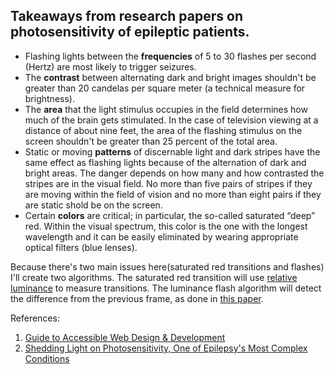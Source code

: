 ## Takeaways from research papers on photosensitivity of epileptic patients.

* Flashing lights between the **frequencies** of 5 to 30 flashes per second (Hertz) are most likely to trigger seizures.
* The **contrast** between alternating dark and bright images shouldn't be greater than 20 candelas per square meter (a technical measure for brightness).
* The **area** that the light stimulus occupies in the field determines how much of the brain gets stimulated. In the case of television viewing at a distance of about nine feet, the area of the flashing stimulus on the screen shouldn't be greater than 25 percent of the total area.
* Static or moving **patterns** of discernable light and dark stripes have the same effect as flashing lights because of the alternation of dark and bright areas. The danger depends on how many and how contrasted the stripes are in the visual field. No more than five pairs of stripes if they are moving within the field of vision and no more than eight pairs if they are static shold be on the screen.  
* Certain **colors** are critical; in particular, the so-called saturated “deep” red. Within the visual spectrum, this color is the one with the longest wavelength and it can be easily eliminated by wearing appropriate optical filters (blue lenses). 

Because there's two main issues here(saturated red transitions and flashes) I'll create two algorithms. The saturated red transition will use [relative luminance](https://www.w3.org/WAI/GL/wiki/Relative_luminance) to measure transitions. The luminance flash algorithm will detect the difference from the previous frame, as done in [this paper](https://www.semanticscholar.org/paper/Automatic-detection-of-flashing-video-content-Carreira-Rodrigues/341e2139f4239882e12d8ee01f4d56532b4cd8ea#paper-header).

References:

1. [Guide to Accessible Web Design & Development](https://www.section508.gov/content/guide-accessible-web-design-development#flashing)
2. [Shedding Light on Photosensitivity, One of Epilepsy's Most Complex Conditions](https://www.epilepsy.com/article/2014/3/shedding-light-photosensitivity-one-epilepsys-most-complex-conditions-0)


